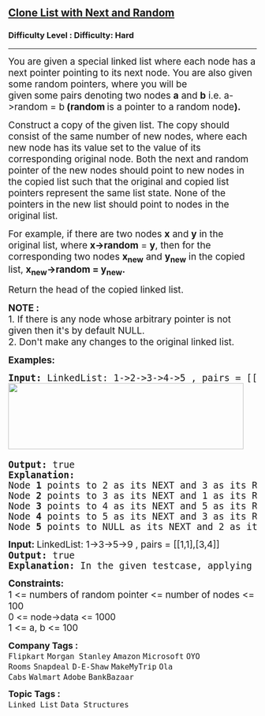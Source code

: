 <h2><a href="https://www.geeksforgeeks.org/problems/clone-a-linked-list-with-next-and-random-pointer/1?page=1&category=Linked%20List&difficulty=Hard&status=unsolved&sortBy=submissions">Clone List with Next and Random</a></h2><h3>Difficulty Level : Difficulty: Hard</h3><hr><div class="problems_problem_content__Xm_eO"><p><span style="font-size: 14pt;">You are given a special linked list where each node has a next pointer pointing to its next node. You are also given some random pointers, where you will be given<strong>&nbsp;</strong>some&nbsp;pairs denoting two nodes&nbsp;<strong>a</strong>&nbsp;and&nbsp;<strong>b</strong> i.e. a-&gt;random = b<strong>&nbsp;</strong><strong>(</strong><strong>random</strong><strong>&nbsp;</strong>is a pointer to a random node<strong>).</strong></span></p>
<p><span style="font-size: 14pt;">Construct a copy of the given list. The copy should consist of the same number of new nodes, where each new node has its value set to the value of its corresponding original node. Both the next and random pointer of the new nodes should point to new nodes in the copied list such that the original and copied list pointers represent the same list state. None of the pointers in the new list should point to nodes in the original list.</span></p>
<p><span style="font-size: 14pt;">For example, if there are two nodes&nbsp;<strong>x</strong>&nbsp;and&nbsp;<strong>y</strong>&nbsp;in the original list, where&nbsp;<strong>x-&gt;random</strong> = <strong>y</strong>, then for the corresponding two nodes&nbsp;<strong>x<sub>new</sub></strong>&nbsp;and&nbsp;<strong>y<sub>new</sub></strong>&nbsp;in the copied list,&nbsp;<strong>x<sub>new</sub>-&gt;</strong><strong>random</strong><strong> = y<sub>new</sub>.</strong></span></p>
<p><span style="font-size: 14pt;">Return the head of the copied linked list.</span></p>
<p><span style="font-size: 14pt;"><strong>NOTE :&nbsp;</strong><br>1. If there is any node whose arbitrary pointer is not given then it's by default NULL.&nbsp;<br>2. Don't make any changes to the original linked list.</span></p>
<p><span style="font-size: 14pt;"><strong>Examples:</strong></span></p>
<pre><span style="font-size: 14pt;"><strong style="font-size: 14pt;">Input: </strong><span style="font-size: 14pt;">LinkedList: 1-&gt;2-&gt;3-&gt;4-&gt;5 , pairs = </span><span style="font-size: 18.6667px;">[[1,3],[2,1],[3,5],[4,3],[5,2]]</span><span style="font-size: 14pt;"><br><img src="https://media.geeksforgeeks.org/img-practice/prod/addEditProblem/700186/Web/Other/blobid2_1735042710.jpg" width="477" height="134"><br> <br></span><strong style="font-size: 14pt;">Output: </strong><span style="font-size: 14pt;">true</span><strong style="font-size: 14pt;">
Explanation: </strong>
<span style="font-size: 18.6667px;">Node <strong>1</strong> points to 2 as its NEXT and 3 as its RANDOM.
Node <strong>2</strong> points to 3 as its NEXT and 1 as its RANDOM.
Node <strong>3</strong> points to 4 as its NEXT and 5 as its RANDOM.
Node <strong>4</strong> points to 5 as its NEXT and 3 as its RANDOM.
Node <strong>5</strong> points to NULL as its NEXT and 2 as its RANDOM.</span></span></pre>
<pre><strong style="font-size: 14pt; font-family: -apple-system, BlinkMacSystemFont, 'Segoe UI', Roboto, Oxygen, Ubuntu, Cantarell, 'Open Sans', 'Helvetica Neue', sans-serif;">Input: </strong><span style="font-family: -apple-system, BlinkMacSystemFont, Segoe UI, Roboto, Oxygen, Ubuntu, Cantarell, Open Sans, Helvetica Neue, sans-serif;"><span style="font-size: 14pt;">LinkedList: 1-&gt;3-&gt;5-&gt;9 , pairs = </span><span style="font-size: 18.6667px;">[[1,1],[3,4]]</span><span style="font-size: 14pt;"><br></span></span><span style="font-size: 14pt;"><strong>Output: </strong>true<strong>
Explanation: </strong>In the given testcase, applying the method as stated in the above example, the output will be true.
</span></pre>
<p><span style="font-size: 14pt;"><strong>Constraints:</strong><br>1 &lt;=&nbsp;numbers of random pointer &lt;=&nbsp;number of nodes &lt;= 100<br><span style="font-size: 18px;">0 &lt;= node-&gt;data &lt;= 1000</span><br></span><span style="font-size: 14pt;">1 &lt;= a, b &lt;= 100</span></p></div><p><span style=font-size:18px><strong>Company Tags : </strong><br><code>Flipkart</code>&nbsp;<code>Morgan Stanley</code>&nbsp;<code>Amazon</code>&nbsp;<code>Microsoft</code>&nbsp;<code>OYO Rooms</code>&nbsp;<code>Snapdeal</code>&nbsp;<code>D-E-Shaw</code>&nbsp;<code>MakeMyTrip</code>&nbsp;<code>Ola Cabs</code>&nbsp;<code>Walmart</code>&nbsp;<code>Adobe</code>&nbsp;<code>BankBazaar</code>&nbsp;<br><p><span style=font-size:18px><strong>Topic Tags : </strong><br><code>Linked List</code>&nbsp;<code>Data Structures</code>&nbsp;